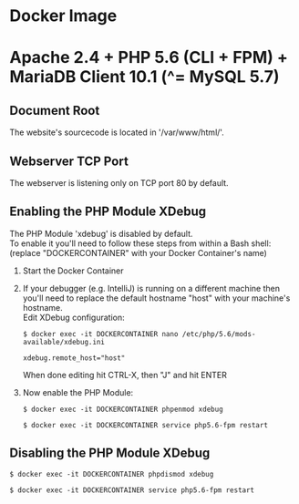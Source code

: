 # Docker Image
# Apache 2.4 + PHP 5.6 (CLI + FPM) + MariaDB Client 10.1 (^= MySQL 5.7)

## Document Root
The website's sourcecode is located in '/var/www/html/'.

## Webserver TCP Port
The webserver is listening only on TCP port 80 by default.

## Enabling the PHP Module XDebug
The PHP Module 'xdebug' is disabled by default.  
To enable it you'll need to follow these steps from within a Bash shell:  
(replace "DOCKERCONTAINER" with your Docker Container's name)

1. Start the Docker Container
2. If your debugger (e.g. IntelliJ) is running on a different machine then
	you'll need to replace the default hostname "host" with your machine's hostname.  
	Edit XDebug configuration:  
	```
	$ docker exec -it DOCKERCONTAINER nano /etc/php/5.6/mods-available/xdebug.ini
	```  
	  
	```
	xdebug.remote_host="host"
	```  
	When done editing hit CTRL-X, then "J" and hit ENTER
3. Now enable the PHP Module:  
	```  
	$ docker exec -it DOCKERCONTAINER phpenmod xdebug
	```  
	```  
	$ docker exec -it DOCKERCONTAINER service php5.6-fpm restart
	```

## Disabling the PHP Module XDebug

```  
$ docker exec -it DOCKERCONTAINER phpdismod xdebug
```  
```  
$ docker exec -it DOCKERCONTAINER service php5.6-fpm restart
```
